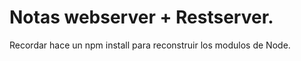 # Notas webserver + Restserver.

Recordar hace un npm install para reconstruir los modulos de Node.


